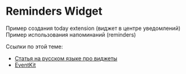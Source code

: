 # Reminders Widget

Пример создания today extension (виджет в центре уведомлений)
Пример использования напоминаний (reminders)

Ссылки по этой теме:
* [Статья на русском языке про виджеты](http://habrahabr.ru/company/e-Legion/blog/225321/)
* [EventKit](http://www.raywenderlich.com/64513/cookbook-making-calendar-reminder)
